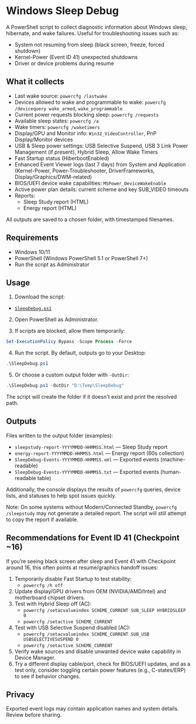 # Windows Sleep Debug

A PowerShell script to collect diagnostic information about Windows sleep, hibernate, and wake failures.
Useful for troubleshooting issues such as:

- System not resuming from sleep (black screen, freeze, forced shutdown)
- Kernel-Power (Event ID 41) unexpected shutdowns
- Driver or device problems during resume

## What it collects

- Last wake source: `powercfg /lastwake`
- Devices allowed to wake and programmable to wake: `powercfg /devicequery wake_armed`, `wake_programmable`
- Current power requests blocking sleep: `powercfg /requests`
- Available sleep states: `powercfg /a`
- Wake timers: `powercfg /waketimers`
- Display/GPU and Monitor info: `Win32_VideoController`, PnP Display/Monitor devices
- USB & Sleep power settings: USB Selective Suspend, USB 3 Link Power Management (if present), Hybrid Sleep, Allow Wake Timers
- Fast Startup status (HiberbootEnabled)
- Enhanced Event Viewer logs (last 7 days) from System and Application (Kernel-Power, Power-Troubleshooter, DriverFrameworks, Display/Graphics/DWM-related)
- BIOS/UEFI device wake capabilities: `MSPower_DeviceWakeEnable`
- Active power plan details: current scheme and key SUB_VIDEO timeouts
- Reports:
  - Sleep Study report (HTML)
  - Energy report (HTML)

All outputs are saved to a chosen folder, with timestamped filenames.

## Requirements

- Windows 10/11
- PowerShell (Windows PowerShell 5.1 or PowerShell 7+)
- Run the script as Administrator

## Usage

1) Download the script:

- [`SleepDebug.ps1`](./SleepDebug.ps1)

2) Open PowerShell as Administrator.

3) If scripts are blocked, allow them temporarily:

```powershell
Set-ExecutionPolicy Bypass -Scope Process -Force
```

4) Run the script. By default, outputs go to your Desktop:

```powershell
.\SleepDebug.ps1
```

5) Or choose a custom output folder with `-OutDir`:

```powershell
.\SleepDebug.ps1 -OutDir "D:\Temp\SleepDebug"
```

The script will create the folder if it doesn't exist and print the resolved path.

## Outputs

Files written to the output folder (examples):

- `sleepstudy-report-YYYYMMDD-HHMMSS.html` — Sleep Study report
- `energy-report-YYYYMMDD-HHMMSS.html` — Energy report (60s collection)
- `SleepDebug-Events-YYYYMMDD-HHMMSS.xml` — Exported events (machine-readable)
- `SleepDebug-Events-YYYYMMDD-HHMMSS.txt` — Exported events (human-readable table)

Additionally, the console displays the results of `powercfg` queries, device lists, and statuses to help spot issues quickly.

Note: On some systems without Modern/Connected Standby, `powercfg /sleepstudy` may not generate a detailed report. The script will still attempt to copy the report if available.

## Recommendations for Event ID 41 (Checkpoint ~16)

If you’re seeing black screen after sleep and Event 41 with Checkpoint around 16, this often points at resume/graphics handoff issues:

1. Temporarily disable Fast Startup to test stability:
   - `powercfg /h off`
2. Update display/GPU drivers from OEM (NVIDIA/AMD/Intel) and motherboard chipset drivers.
3. Test with Hybrid Sleep off (AC):
   - `powercfg /setacvalueindex SCHEME_CURRENT SUB_SLEEP HYBRIDSLEEP 0`
   - `powercfg /setactive SCHEME_CURRENT`
4. Test with USB Selective Suspend disabled (AC):
   - `powercfg /setacvalueindex SCHEME_CURRENT SUB_USB USBSELECTIVESUSPEND 0`
   - `powercfg /setactive SCHEME_CURRENT`
5. Verify wake sources and disable unwanted device wake capability in Device Manager.
6. Try a different display cable/port, check for BIOS/UEFI updates, and as a test only, consider toggling certain power features (e.g., C-states/ERP) to see if behavior changes.

## Privacy

Exported event logs may contain application names and system details. Review before sharing.
